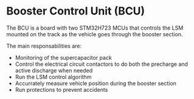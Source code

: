 # Booster Control Unit (BCU)

The BCU is a board with two STM32H723 MCUs that controls the LSM mounted on the
track as the vehicle goes through the booster section.

The main responsabilities are:

* Monitoring of the supercapacitor pack
* Control the electrical circuit contactors to do both the precharge and active discharge when needed
* Run the LSM control algorithm
* Accurrately measure vehicle position during the booster section
* Run protections to prevent accidents
